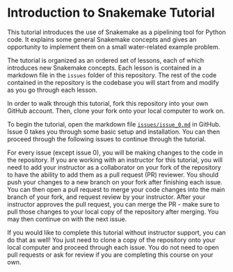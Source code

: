 # Introduction to Snakemake Tutorial
This tutorial introduces the use of Snakemake as a pipelining tool for Python code. It explains some general Snakemake concepts and gives an opportunity to implement them on a small water-related example problem.

The tutorial is organized as an ordered set of lessons, each of which introduces new Snakemake concepts. Each lesson is contained in a markdown file in the `issues` folder of this repository. The rest of the code contained in the repository is the codebase you will start from and modify as you go through each lesson.

In order to walk through this tutorial, fork this repository into your own GitHub account. Then, clone your fork onto your local computer to work on.

To begin the tutorial, open the markdown file [`issues/issue_0.md`](issues/issue_0.md) in GitHub. Issue 0 takes you through some basic setup and installation. You can then proceed through the following issues to continue through the tutorial.

For every issue (except issue 0), you will be making changes to the code in the repository. If you are working with an instructor for this tutorial, you will need to add your instructor as a collaborator on your fork of the repository to have the ability to add them as a pull request (PR) reviewer. You should push your changes to a new branch on your fork after finishing each issue. You can then open a pull request to merge your code changes into the main branch of your fork, and request review by your instructor. After your instructor approves the pull request, you can merge the PR - make sure to pull those changes to your local copy of the repository after merging. You may then continue on with the next issue.

If you would like to complete this tutorial without instructor support, you can do that as well! You just need to clone a copy of the repository onto your local computer and proceed through each issue. You do not need to open pull requests or ask for review if you are completing this course on your own.

